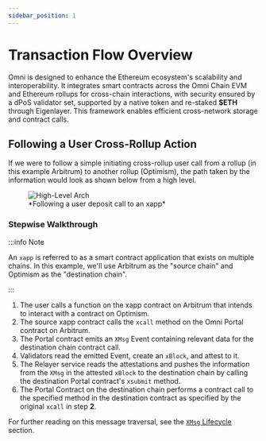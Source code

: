 ```yaml
---
sidebar_position: 1
---
```


# Transaction Flow Overview

Omni is designed to enhance the Ethereum ecosystem's scalability and interoperability. It integrates smart contracts across the Omni Chain EVM and Ethereum rollups for cross-chain interactions, with security ensured by a dPoS validator set, supported by a native token and re-staked **\$ETH** through Eigenlayer. This framework enables efficient cross-network storage and contract calls.

## Following a User Cross-Rollup Action

If we were to follow a simple initiating cross-rollup user call from a rollup (in this example Arbitrum) to another rollup (Optimism), the path taken by the information would look as shown below from a high level.

<figure>
  <img src="/img/high-level-arch.svg" alt="High-Level Arch" />
  <figcaption>*Following a user deposit call to an xapp*</figcaption>
</figure>

### Stepwise Walkthrough

:::info Note

An `xapp` is referred to as a smart contract application that exists on multiple chains. In this example, we'll use Arbitrum as the "source chain" and Optimism as the "destination chain".

:::

1. The user calls a function on the xapp contract on Arbitrum that intends to interact with a contract on Optimism.
2. The source xapp contract calls the `xcall` method on the Omni Portal contract on Arbitrum.
3. The Portal contract emits an `XMsg` Event containing relevant data for the destination chain contract call.
4. Validators read the emitted Event, create an `xBlock`, and attest to it.
5. The Relayer service reads the attestations and pushes the information from the `XMsg` in the attested `xBlock` to the destination chain by calling the destination Portal contract's `xsubmit` method.
6. The Portal Contract on the destination chain performs a contract call to the specified method in the destination contract as specified by the original `xcall` in step **2**.

For further reading on this message traversal, see the [`XMsg` Lifecycle](../xmessages/xmsg.md) section.

